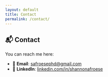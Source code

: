 ```yaml
---
layout: default
title: Contact
permalink: /contact/
---
```


## 📬 Contact

You can reach me here:

- 📧 **Email**: [safroesephd@gmail.com](mailto:safroesephd@gmail.com)  
- 💼 **LinkedIn**: [linkedin.com/in/shannonafroese](https://www.linkedin.com/in/shannonafroese)
